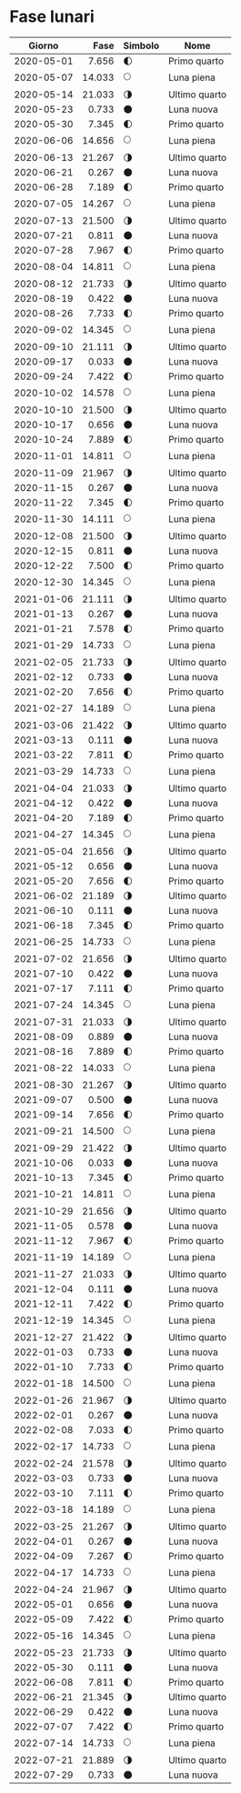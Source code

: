 # Fase lunari

Giorno     | Fase   | Simbolo | Nome
-----------|-------:|---|---
2020-05-01 |  7.656 | 🌓 | Primo quarto
2020-05-07 | 14.033 | 🌕 | Luna piena
2020-05-14 | 21.033 | 🌗 | Ultimo quarto
2020-05-23 |  0.733 | 🌑 | Luna nuova
2020-05-30 |  7.345 | 🌓 | Primo quarto
2020-06-06 | 14.656 | 🌕 | Luna piena
2020-06-13 | 21.267 | 🌗 | Ultimo quarto
2020-06-21 |  0.267 | 🌑 | Luna nuova
2020-06-28 |  7.189 | 🌓 | Primo quarto
2020-07-05 | 14.267 | 🌕 | Luna piena
2020-07-13 | 21.500 | 🌗 | Ultimo quarto
2020-07-21 |  0.811 | 🌑 | Luna nuova
2020-07-28 |  7.967 | 🌓 | Primo quarto
2020-08-04 | 14.811 | 🌕 | Luna piena
2020-08-12 | 21.733 | 🌗 | Ultimo quarto
2020-08-19 |  0.422 | 🌑 | Luna nuova
2020-08-26 |  7.733 | 🌓 | Primo quarto
2020-09-02 | 14.345 | 🌕 | Luna piena
2020-09-10 | 21.111 | 🌗 | Ultimo quarto
2020-09-17 |  0.033 | 🌑 | Luna nuova
2020-09-24 |  7.422 | 🌓 | Primo quarto
2020-10-02 | 14.578 | 🌕 | Luna piena
2020-10-10 | 21.500 | 🌗 | Ultimo quarto
2020-10-17 |  0.656 | 🌑 | Luna nuova
2020-10-24 |  7.889 | 🌓 | Primo quarto
2020-11-01 | 14.811 | 🌕 | Luna piena
2020-11-09 | 21.967 | 🌗 | Ultimo quarto
2020-11-15 |  0.267 | 🌑 | Luna nuova
2020-11-22 |  7.345 | 🌓 | Primo quarto
2020-11-30 | 14.111 | 🌕 | Luna piena
2020-12-08 | 21.500 | 🌗 | Ultimo quarto
2020-12-15 |  0.811 | 🌑 | Luna nuova
2020-12-22 |  7.500 | 🌓 | Primo quarto
2020-12-30 | 14.345 | 🌕 | Luna piena
2021-01-06 | 21.111 | 🌗 | Ultimo quarto
2021-01-13 |  0.267 | 🌑 | Luna nuova
2021-01-21 |  7.578 | 🌓 | Primo quarto
2021-01-29 | 14.733 | 🌕 | Luna piena
2021-02-05 | 21.733 | 🌗 | Ultimo quarto
2021-02-12 |  0.733 | 🌑 | Luna nuova
2021-02-20 |  7.656 | 🌓 | Primo quarto
2021-02-27 | 14.189 | 🌕 | Luna piena
2021-03-06 | 21.422 | 🌗 | Ultimo quarto
2021-03-13 |  0.111 | 🌑 | Luna nuova
2021-03-22 |  7.811 | 🌓 | Primo quarto
2021-03-29 | 14.733 | 🌕 | Luna piena
2021-04-04 | 21.033 | 🌗 | Ultimo quarto
2021-04-12 |  0.422 | 🌑 | Luna nuova
2021-04-20 |  7.189 | 🌓 | Primo quarto
2021-04-27 | 14.345 | 🌕 | Luna piena
2021-05-04 | 21.656 | 🌗 | Ultimo quarto
2021-05-12 |  0.656 | 🌑 | Luna nuova
2021-05-20 |  7.656 | 🌓 | Primo quarto
2021-06-02 | 21.189 | 🌗 | Ultimo quarto
2021-06-10 |  0.111 | 🌑 | Luna nuova
2021-06-18 |  7.345 | 🌓 | Primo quarto
2021-06-25 | 14.733 | 🌕 | Luna piena
2021-07-02 | 21.656 | 🌗 | Ultimo quarto
2021-07-10 |  0.422 | 🌑 | Luna nuova
2021-07-17 |  7.111 | 🌓 | Primo quarto
2021-07-24 | 14.345 | 🌕 | Luna piena
2021-07-31 | 21.033 | 🌗 | Ultimo quarto
2021-08-09 |  0.889 | 🌑 | Luna nuova
2021-08-16 |  7.889 | 🌓 | Primo quarto
2021-08-22 | 14.033 | 🌕 | Luna piena
2021-08-30 | 21.267 | 🌗 | Ultimo quarto
2021-09-07 |  0.500 | 🌑 | Luna nuova
2021-09-14 |  7.656 | 🌓 | Primo quarto
2021-09-21 | 14.500 | 🌕 | Luna piena
2021-09-29 | 21.422 | 🌗 | Ultimo quarto
2021-10-06 |  0.033 | 🌑 | Luna nuova
2021-10-13 |  7.345 | 🌓 | Primo quarto
2021-10-21 | 14.811 | 🌕 | Luna piena
2021-10-29 | 21.656 | 🌗 | Ultimo quarto
2021-11-05 |  0.578 | 🌑 | Luna nuova
2021-11-12 |  7.967 | 🌓 | Primo quarto
2021-11-19 | 14.189 | 🌕 | Luna piena
2021-11-27 | 21.033 | 🌗 | Ultimo quarto
2021-12-04 |  0.111 | 🌑 | Luna nuova
2021-12-11 |  7.422 | 🌓 | Primo quarto
2021-12-19 | 14.345 | 🌕 | Luna piena
2021-12-27 | 21.422 | 🌗 | Ultimo quarto
2022-01-03 |  0.733 | 🌑 | Luna nuova
2022-01-10 |  7.733 | 🌓 | Primo quarto
2022-01-18 | 14.500 | 🌕 | Luna piena
2022-01-26 | 21.967 | 🌗 | Ultimo quarto
2022-02-01 |  0.267 | 🌑 | Luna nuova
2022-02-08 |  7.033 | 🌓 | Primo quarto
2022-02-17 | 14.733 | 🌕 | Luna piena
2022-02-24 | 21.578 | 🌗 | Ultimo quarto
2022-03-03 |  0.733 | 🌑 | Luna nuova
2022-03-10 |  7.111 | 🌓 | Primo quarto
2022-03-18 | 14.189 | 🌕 | Luna piena
2022-03-25 | 21.267 | 🌗 | Ultimo quarto
2022-04-01 |  0.267 | 🌑 | Luna nuova
2022-04-09 |  7.267 | 🌓 | Primo quarto
2022-04-17 | 14.733 | 🌕 | Luna piena
2022-04-24 | 21.967 | 🌗 | Ultimo quarto
2022-05-01 |  0.656 | 🌑 | Luna nuova
2022-05-09 |  7.422 | 🌓 | Primo quarto
2022-05-16 | 14.345 | 🌕 | Luna piena
2022-05-23 | 21.733 | 🌗 | Ultimo quarto
2022-05-30 |  0.111 | 🌑 | Luna nuova
2022-06-08 |  7.811 | 🌓 | Primo quarto
2022-06-21 | 21.345 | 🌗 | Ultimo quarto
2022-06-29 |  0.422 | 🌑 | Luna nuova
2022-07-07 |  7.422 | 🌓 | Primo quarto
2022-07-14 | 14.733 | 🌕 | Luna piena
2022-07-21 | 21.889 | 🌗 | Ultimo quarto
2022-07-29 |  0.733 | 🌑 | Luna nuova
